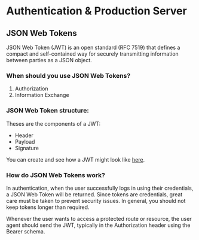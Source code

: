 # Authentication & Production Server
## JSON Web Tokens
JSON Web Token (JWT) is an open standard (RFC 7519) that defines a compact and self-contained way for securely transmitting information between parties as a JSON object.

### When should you use JSON Web Tokens?
1. Authorization
2. Information Exchange

### JSON Web Token structure:
Theses are the components of a JWT:
- Header
- Payload
- Signature

You can create and see how a JWT might look like [here](https://jwt.io/#debugger-io).

### How do JSON Web Tokens work?

In authentication, when the user successfully logs in using their credentials, a JSON Web Token will be returned. Since tokens are credentials, great care must be taken to prevent security issues. In general, you should not keep tokens longer than required.

Whenever the user wants to access a protected route or resource, the user agent should send the JWT, typically in the Authorization header using the Bearer schema.